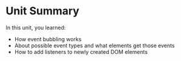 # Unit Summary

In this unit, you learned:

-   How event bubbling works
-   About possible event types and what elements get those events
-   How to add listeners to newly created DOM elements